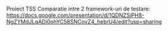 Proiect TSS
Comparatie intre 2 framework-uri de testare: https://docs.google.com/presentation/d/1QDNZSiPH8-NgZYMdJLqADi0ohYC58SNCovZ4_hebrU4/edit?usp=sharing

